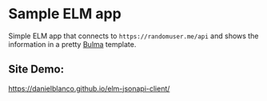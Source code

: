 Sample ELM app
==============

Simple ELM app that connects to `https://randomuser.me/api` and shows the
information in a pretty [Bulma](https://bulma.io) template.


## Site Demo:
https://danielblanco.github.io/elm-jsonapi-client/
